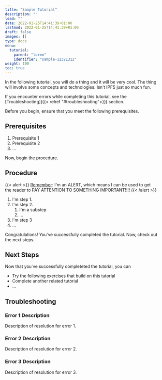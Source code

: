 ```yaml
---
title: "Sample Tutorial"
description: ""
lead: ""
date: 2022-01-25T14:41:39+01:00
lastmod: 2022-01-25T14:41:39+01:00
draft: false
images: []
type: docs
menu:
  tutorial:
    parent: "lorem"
    identifier: "sample-12321312"
weight: 100
toc: true
---
```


In the following tutorial, you will do a thing and it will be very cool. The thing will involve some concepts and technologies. Isn't IPFS just so much fun.

If you encounter errors while completing this tutorial, see the [Troubleshooting]({{< relref "#troubleshooting">}}) section.  

Before you begin, ensure that you meet the following prerequisites.

## Prerequisites

1. Prerequisite 1
2. Prerequisite 2
3. ...

Now, begin the procedure.

## Procedure

{{< alert >}}
<u>Remember</u>: I'm an ALERT, which means I can be used to get the reader to PAY ATTENTION TO SOMETHING IMPORTANT!!!!
{{< /alert >}}

1. I'm step 1.
2. I'm step 2.
   1. I'm a substep
   2. ...
3. I'm step 3
4. ...

Congratulations! You've successfully completed the tutorial. Now, check out the next steps.

## Next Steps

Now that you've successfully completeted the tutorial, you can 
- Try the following exercises that build on this tutorial 
- Complete another related tutorial 
- ...

## Troubleshooting

### Error 1 Description

Description of resolution for error 1.

### Error 2 Description

Description of resolution for error 2.

### Error 3 Description

Description of resolution for error 3.